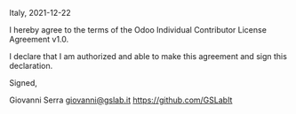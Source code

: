 Italy, 2021-12-22

I hereby agree to the terms of the Odoo Individual Contributor License
Agreement v1.0.

I declare that I am authorized and able to make this agreement and sign this
declaration.

Signed,

Giovanni Serra giovanni@gslab.it https://github.com/GSLabIt
